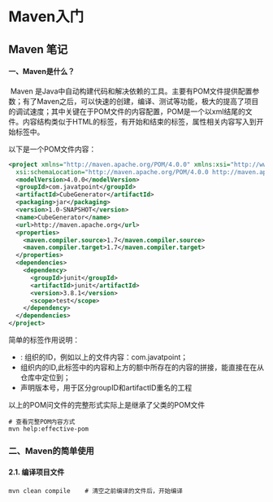# Maven入门


## Maven 笔记

#### 一、Maven是什么？

​	Maven 是Java中自动构建代码和解决依赖的工具。主要有POM文件提供配置参数；有了Maven之后，可以快速的创建，编译、测试等功能，极大的提高了项目的调试速度；其中关键在于POM文件的内容配置，POM是一个以xml结尾的文件。内容结构类似于HTML的标签，有开始和结束的标签，属性相关内容写入到开始标签中。

以下是一个POM文件内容：

```xml
<project xmlns="http://maven.apache.org/POM/4.0.0" xmlns:xsi="http://www.w3.org/2001/XMLSchema-instance"
  xsi:schemaLocation="http://maven.apache.org/POM/4.0.0 http://maven.apache.org/maven-v4_0_0.xsd">
  <modelVersion>4.0.0</modelVersion>
  <groupId>com.javatpoint</groupId>
  <artifactId>CubeGenerator</artifactId>
  <packaging>jar</packaging>
  <version>1.0-SNAPSHOT</version>
  <name>CubeGenerator</name> 
  <url>http://maven.apache.org</url>
  <properties>
    <maven.compiler.source>1.7</maven.compiler.source>
    <maven.compiler.target>1.7</maven.compiler.target>
  </properties>
  <dependencies>
    <dependency>
      <groupId>junit</groupId>
      <artifactId>junit</artifactId>
      <version>3.8.1</version>
      <scope>test</scope>
    </dependency>
  </dependencies>
</project>
```

简单的标签作用说明：

- <groupID> : 组织的ID，例如以上的文件内容：com.javatpoint；
- <artifactID> 组织内的ID,此标签中的内容和上方的额<groupID>中所存在的内容的拼接，能直接在在从仓库中定位到；
- <version>声明版本号，用于区分groupID和artifactID重名的工程

以上的POM问文件的完整形式实际上是继承了父类的POM文件

```shell
# 查看完整POM内容方式
mvn help:effective-pom
```

### 二、Maven的简单使用

#### 2.1. 编译项目文件

```shell
mvn clean compile    # 清空之前编译的文件后，开始编译
```


